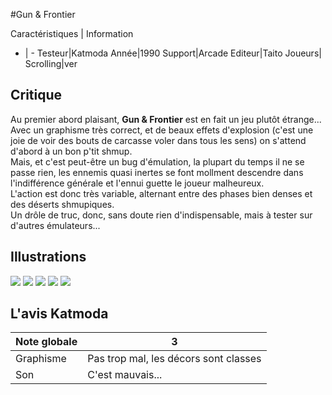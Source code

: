 #Gun & Frontier

Caractéristiques | Information
- | -
Testeur|Katmoda
Année|1990
Support|Arcade
Editeur|Taito
Joueurs|
Scrolling|ver

## Critique
Au premier abord plaisant, <b>Gun & Frontier</b> est en fait un jeu plutôt étrange...<br/>Avec un graphisme très correct, et de beaux effets d'explosion (c'est une joie de voir des bouts de carcasse voler dans tous les sens) on s'attend d'abord à un bon p'tit shmup.<br/>Mais, et c'est peut-être un bug d'émulation, la plupart du temps il ne se passe rien, les ennemis quasi inertes se font mollment descendre dans l'indifférence générale et l'ennui guette le joueur malheureux.<br/>L'action est donc très variable, alternant entre des phases bien denses et des déserts shmupiques.<br/>Un drôle de truc, donc, sans doute rien d'indispensable, mais à tester sur d'autres émulateurs...

## Illustrations
![](http://www.shmup.com/images/thumbs/gunfront.jpg)
![](http://www.shmup.com/images/thumbs/)
![](http://www.shmup.com/images/thumbs/)
![](http://www.shmup.com/images/thumbs/)
![](http://www.shmup.com/images/thumbs/)

## L'avis Katmoda
Note globale|3
-|-
Graphisme|Pas trop mal, les décors sont classes
Son|C'est mauvais...
